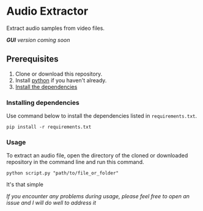 # Audio Extractor
Extract audio samples from video files.

_**GUI** version coming soon_


## Prerequisites
1. Clone or download this repository.
2. Install [python](https://www.python.org/downloads/) if you haven't already.
3. [Install the dependencies](#Installing%20dependencies)


### Installing dependencies
Use command below to install the dependencies listed in `requirements.txt`.
```console
pip install -r requirements.txt
```

### Usage
To extract an audio file, open the directory of the cloned or downloaded repository in the command line and run this command.
```console
python script.py "path/to/file_or_folder"
```
It's that simple

_If you encounter any problems during usage, please feel free to open an issue and I will do well to address it_

